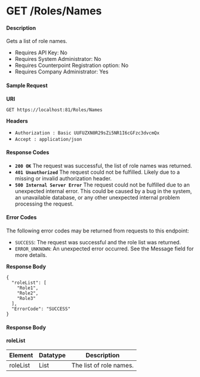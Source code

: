 # GET /Roles/Names

#### Description
Gets a list of role names.

- Requires API Key: No
- Requires System Administrator: No
- Requires Counterpoint Registration option: No
- Requires Company Administrator: Yes

#### Sample Request

**URI**

`GET https://localhost:81/Roles/Names`

**Headers**
- `Authorization : Basic UUFUZXN0R29sZi5NR1I6cGFzc3dvcmQx`
- `Accept : application/json`

#### Response Codes
- **<code>200 OK</code>** The request was successful, the list of role names was returned.
- **<code>401 Unauthorized</code>** The request could not be fulfilled. Likely due to a missing or invalid authorization header.
- **<code>500 Internal Server Error</code>** The request could not be fulfilled due to an unexpected internal error. This could be caused by a bug in the system, an unavailable database, or any other unexpected internal problem processing the request.
 
#### Error Codes
The following error codes may be returned from requests to this endpoint:
- `SUCCESS`: The request was successful and the role list was returned.
- `ERROR_UNKNOWN`: An unexpected error occurred. See the Message field for more details.

**Response Body**
```
{
  "roleList": [
    "Role1",
    "Role2",
    "Role3"
  ],
  "ErrorCode": "SUCCESS"
}
```

#### Response Body

**roleList**

Element | Datatype | Description
------- | -------- | -----------
roleList | List | The list of role names.
